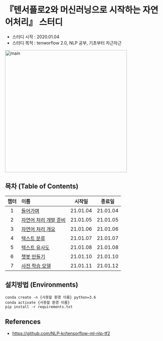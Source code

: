 
# 『텐서플로2와 머신러닝으로 시작하는 자연어처리』 스터디
- 스터디 시작 : 2020.01.04
- 스터디 목적 : tenworflow 2.0, NLP 공부, 기초부터 차근차근

<img width="400" alt="main" src="https://user-images.githubusercontent.com/21326503/102883655-b60b3080-4493-11eb-96a5-8686248d474f.png">

## 목차 (Table of Contents)
|챕터|이름|시작일|종료일|
|:---:|:---|:---:|:---:|
|1|[들어가며](./ch1.들어가며/)|21.01.04|21.01.04|
|2|[자연어 처리 개발 준비]()|21.01.05|21.01.05|
|3|[자연어 처리 개요]()|21.01.06|21.01.06|
|4|[텍스트 분류]()|21.01.07|21.01.07|
|5|[텍스트 유사도]()|21.01.08|21.01.08|
|6|[챗봇 만들기]()|21.01.10|21.01.10|
|7|[사전 학습 모델]()|21.01.11|21.01.12|


## 설치방법 (Environments)
```
conda create -n {사용할 환경 이름} python=3.6
conda activate {사용할 환경 이름}
pip install -r requirements.txt
```
## References
- https://github.com/NLP-kr/tensorflow-ml-nlp-tf2
